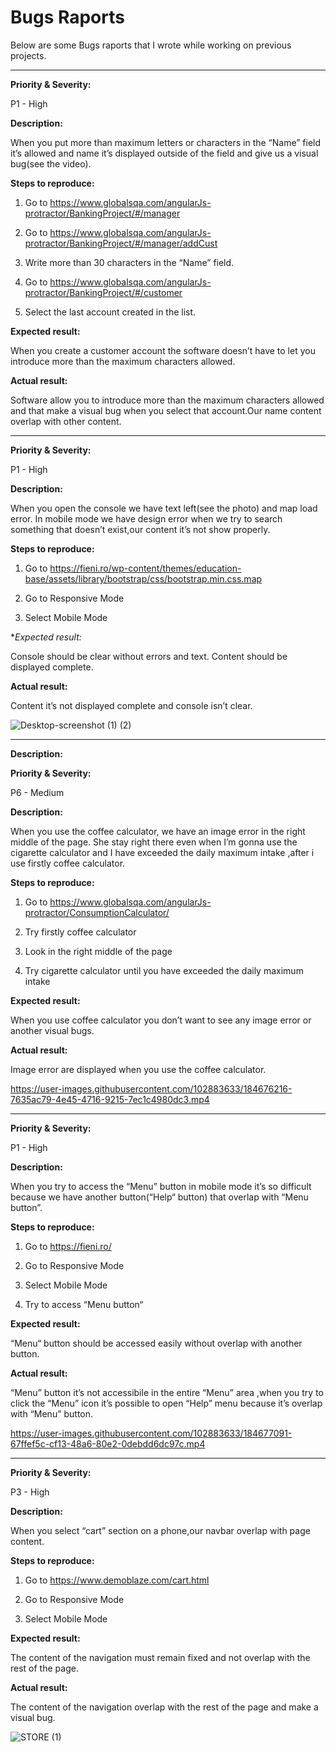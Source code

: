 # Bugs Raports

Below are some Bugs raports that I wrote while working on previous projects.

------

**Priority & Severity:**

P1 - High

**Description:**

When you put more than maximum letters or characters in the “Name” field it’s allowed and name it’s displayed outside of the field and give us a visual bug(see the video).

**Steps to reproduce:**

1. Go to https://www.globalsqa.com/angularJs-protractor/BankingProject/#/manager

2. Go to  https://www.globalsqa.com/angularJs-protractor/BankingProject/#/manager/addCust

3. Write more than 30 characters in the “Name” field.

4. Go to https://www.globalsqa.com/angularJs-protractor/BankingProject/#/customer

5. Select the last account created in the list.

**Expected result:**

When you create a customer account the software doesn’t have to let you introduce more than the maximum characters allowed.

**Actual result:**

Software allow you to introduce more than the maximum characters allowed and that make a visual bug when you select that account.Our name content overlap with other content.

------


**Priority & Severity:**

P1 - High

**Description:**

When you open the console we have text left(see the photo) and map load error. In mobile mode we have design error when we try to search something that doesn’t exist,our content it’s not show properly.

**Steps to reproduce:**

1. Go to https://fieni.ro/wp-content/themes/education-base/assets/library/bootstrap/css/bootstrap.min.css.map

2. Go to Responsive Mode

3. Select Mobile Mode

**Expected result:*

Console should be clear without errors and text. Content should be displayed complete.

**Actual result:**

Content it’s not displayed complete and console isn’t clear.

![Desktop-screenshot (1) (2)](https://user-images.githubusercontent.com/102883633/184675781-8da1a59d-8bb9-4a75-80c5-e14fe2b91db7.png)

------

**Description:**

**Priority & Severity:**

P6 - Medium

**Description:**

When you use the coffee calculator, we have an image error in the right middle of the page. She stay right  there even when I’m gonna use the cigarette calculator and I have exceeded the daily maximum intake ,after i use firstly coffee calculator.

**Steps to reproduce:**

1. Go to https://www.globalsqa.com/angularJs-protractor/ConsumptionCalculator/

2. Try firstly coffee calculator

3. Look in the right middle of the page

4. Try cigarette calculator until you have exceeded the daily maximum intake

**Expected result:**

When you use coffee calculator you don’t want to see any image error or another visual bugs.

**Actual result:**

Image error are displayed when you use the coffee calculator.



https://user-images.githubusercontent.com/102883633/184676216-7635ac79-4e45-4716-9215-7ec1c4980dc3.mp4

------


**Priority & Severity:**

P1 - High

**Description:**

When you try to access the “Menu” button in mobile mode it’s so difficult because we have another button(“Help“ button) that overlap with “Menu button”. 

**Steps to reproduce:**

1. Go to https://fieni.ro/ 

2. Go to Responsive Mode

3. Select Mobile Mode

4. Try to access “Menu button“

**Expected result:**

“Menu“ button should be accessed easily without overlap with another button.

**Actual result:**

“Menu” button it’s not accessibile in the entire “Menu” area ,when you try to click the “Menu” icon it’s possible to open “Help” menu because it’s overlap with “Menu” button.


https://user-images.githubusercontent.com/102883633/184677091-67ffef5c-cf13-48a6-80e2-0debdd6dc97c.mp4

------


**Priority & Severity:**

P3 - High

**Description:**

When you select “cart” section on a phone,our navbar overlap with page content.

**Steps to reproduce:**

1. Go to https://www.demoblaze.com/cart.html

2. Go to Responsive Mode

3. Select Mobile Mode

**Expected result:**

The content of the navigation must remain fixed and not overlap with the rest of the page.

**Actual result:**

The content of the navigation overlap with the rest of the page and make a visual bug.

![STORE (1)](https://user-images.githubusercontent.com/102883633/184677905-a34186ae-7696-425d-a68a-6949594f450d.png)

